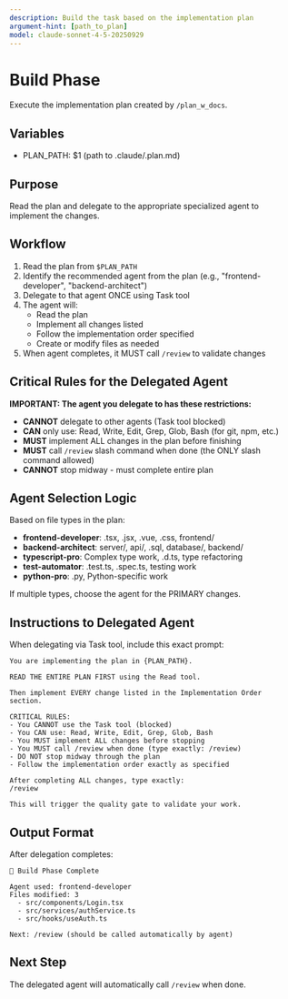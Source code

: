 ```yaml
---
description: Build the task based on the implementation plan
argument-hint: [path_to_plan]
model: claude-sonnet-4-5-20250929
---
```


# Build Phase

Execute the implementation plan created by `/plan_w_docs`.

## Variables

- PLAN_PATH: $1 (path to .claude/.plan.md)

## Purpose

Read the plan and delegate to the appropriate specialized agent to implement the changes.

## Workflow

1. Read the plan from `$PLAN_PATH`
2. Identify the recommended agent from the plan (e.g., "frontend-developer", "backend-architect")
3. Delegate to that agent ONCE using Task tool
4. The agent will:
   - Read the plan
   - Implement all changes listed
   - Follow the implementation order specified
   - Create or modify files as needed
5. When agent completes, it MUST call `/review` to validate changes

## Critical Rules for the Delegated Agent

**IMPORTANT: The agent you delegate to has these restrictions:**

- **CANNOT** delegate to other agents (Task tool blocked)
- **CAN** only use: Read, Write, Edit, Grep, Glob, Bash (for git, npm, etc.)
- **MUST** implement ALL changes in the plan before finishing
- **MUST** call `/review` slash command when done (the ONLY slash command allowed)
- **CANNOT** stop midway - must complete entire plan

## Agent Selection Logic

Based on file types in the plan:

- **frontend-developer**: .tsx, .jsx, .vue, .css, frontend/
- **backend-architect**: server/, api/, .sql, database/, backend/
- **typescript-pro**: Complex type work, .d.ts, type refactoring
- **test-automator**: .test.ts, .spec.ts, testing work
- **python-pro**: .py, Python-specific work

If multiple types, choose the agent for the PRIMARY changes.

## Instructions to Delegated Agent

When delegating via Task tool, include this exact prompt:

```
You are implementing the plan in {PLAN_PATH}.

READ THE ENTIRE PLAN FIRST using the Read tool.

Then implement EVERY change listed in the Implementation Order section.

CRITICAL RULES:
- You CANNOT use the Task tool (blocked)
- You CAN use: Read, Write, Edit, Grep, Glob, Bash
- You MUST implement ALL changes before stopping
- You MUST call /review when done (type exactly: /review)
- DO NOT stop midway through the plan
- Follow the implementation order exactly as specified

After completing ALL changes, type exactly:
/review

This will trigger the quality gate to validate your work.
```

## Output Format

After delegation completes:

```
🔨 Build Phase Complete

Agent used: frontend-developer
Files modified: 3
  - src/components/Login.tsx
  - src/services/authService.ts
  - src/hooks/useAuth.ts

Next: /review (should be called automatically by agent)
```

## Next Step

The delegated agent will automatically call `/review` when done.
